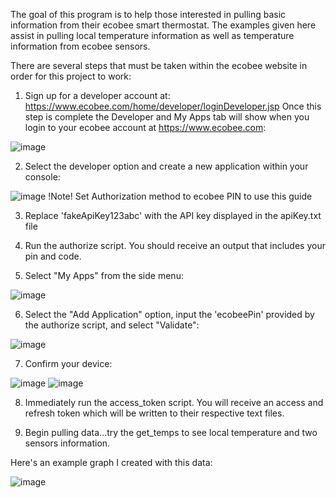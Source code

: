The goal of this program is to help those interested in pulling basic information from their ecobee smart thermostat.  The examples given here assist in pulling local temperature information as well as temperature information from ecobee sensors.

There are several steps that must be taken within the ecobee website in order for this project to work:

1.  Sign up for a developer account at:  https://www.ecobee.com/home/developer/loginDeveloper.jsp
Once this step is complete the Developer and My Apps tab will show when you login to your ecobee account at https://www.ecobee.com: 

![image](https://user-images.githubusercontent.com/56071884/136790993-b6506a14-aa9f-436c-8dd6-22c8f73f957c.png)

2.  Select the developer option and create a new application within your console:

![image](https://user-images.githubusercontent.com/56071884/136794194-56bdc9b3-d905-4b36-95db-8adb7b214b97.png)
!Note! Set Authorization method to ecobee PIN to use this guide

  
3.  Replace 'fakeApiKey123abc' with the API key displayed in the apiKey.txt file

4.  Run the authorize script.  You should receive an output that includes your pin and code.

5.  Select "My Apps" from the side menu:

![image](https://user-images.githubusercontent.com/56071884/136806097-017a4a02-7c9e-4660-9511-825a10113eec.png)

6.  Select the "Add Application" option, input the 'ecobeePin' provided by the authorize script, and select "Validate":

![image](https://user-images.githubusercontent.com/56071884/136806524-55c215b7-682a-440c-b9f4-d607621cc048.png)

7.  Confirm your device:

![image](https://user-images.githubusercontent.com/56071884/136809699-97166619-a3dc-4ab7-88cf-5ee87ef087d9.png)  ![image](https://user-images.githubusercontent.com/56071884/136809757-cb646f18-7d4c-4fa7-a429-d97333af369f.png)
  
8.  Immediately run the access_token script.  You will receive an access and refresh token which will be written to their respective text files.
  
9.  Begin pulling data...try the get_temps to see local temperature and two sensors information.

Here's an example graph I created with this data:

![image](https://user-images.githubusercontent.com/56071884/136810690-9a444374-e691-485a-8e6d-dea7611b4c4d.png)

